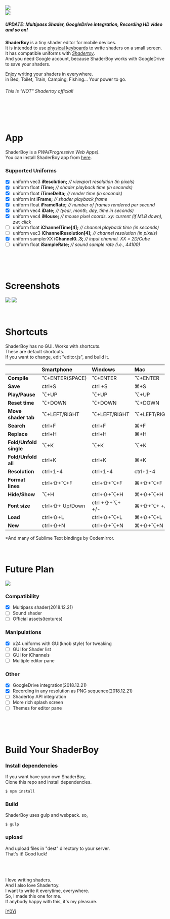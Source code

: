 <img src="https://github.com/iY0Yi/ShaderBoy/blob/master/_index/img/sb_logo_1240x600.png"></br>
<img src="https://github.com/iY0Yi/ShaderBoy/blob/master/_index/img/sb_example.png"></br>
##### *UPDATE: Multipass Shader, GoogleDrive integration, Recording HD video and so on!*  
<strong>ShaderBoy</strong> is a tiny shader editor for mobile devices.</br>
It is intended to use [physical keyboards](https://www.google.co.jp/search?q=smartphone+bluetooth+keyboard&source=lnms&tbm=isch&sa=X&ved=0ahUKEwi-kZzK_4fdAhXRdd4KHSp3BOcQ_AUICigB&biw=1440&bih=781) to write shaders on a small screen.</br>
It has compatible uniforms with <a href="https://www.shadertoy.com/"><em>Shadertoy</em></a>.</br>
And you need Google account, because ShaderBoy works with GoogleDrive to save your shaders.

Enjoy writing your shaders in everywhere.</br>
in Bed, Toilet, Train, Camping, Fishing...
Your power to go.</br>
  
###### *This is "NOT" Shadertoy official!* 

</br>
</br>
</br>
  
# App
ShaderBoy is a *PWA(Progressive Web Apps).*  
You can install ShaderBoy app from [here](https://shaderboy.net/).  
  
### Supported Uniforms  
- [X] uniform vec3      **iResolution;**           *// viewport resolution (in pixels)*
- [X] uniform float     **iTime;**                 *// shader playback time (in seconds)*
- [X] uniform float     **iTimeDelta;**            *// render time (in seconds)*
- [X] uniform int       **iFrame;**                *// shader playback frame*
- [X] uniform float     **iFrameRate;**            *// number of frames rendered per second*
- [X] uniform vec4      **iDate;**                 *// (year, month, day, time in seconds)*
- [X] uniform vec4      **iMouse;**                *// mouse pixel coords. xy: current (if MLB down), zw: click*
- [ ] uniform float     **iChannelTime[4];**       *// channel playback time (in seconds)*
- [ ] uniform vec3      **iChannelResolution[4];** *// channel resolution (in pixels)*
- [X] uniform samplerXX **iChannel0..3;**          *// input channel. XX = 2D/Cube*
- [ ] uniform float     **iSampleRate;**           *// sound sample rate (i.e., 44100)*
</br>
</br>
</br>
  
# Screenshots
<img src="https://github.com/iY0Yi/ShaderBoy/blob/master/asset/screenshots/screenshots3.png">  
<img src="https://github.com/iY0Yi/ShaderBoy/blob/master/asset/screenshots/screenshots4.png">  
</br>
</br>
</br>
  

# Shortcuts
ShaderBoy has no GUI. Works with shortcuts.  
These are default shortcuts.  
If you want to change, edit "editor.js", and build it.  
  
|   | Smartphone | Windows | Mac |
|:---|:---|:---|:---|
| **Compile** | ⌥+ENTER(SPACE) | ⌥+ENTER | ⌥+ENTER |
| **Save** | ctrl+S | ctrl +S | ⌘+S |
| **Play/Pause** | ⌥+UP | ⌥+UP | ⌥+UP |
| **Reset time** | ⌥+DOWN | ⌥+DOWN | ⌥+DOWN |
| **Move shader tab** | ⌥+LEFT/RIGHT | ⌥+LEFT/RIGHT | ⌥+LEFT/RIGHT |
| **Search** | ctrl+F | ctrl+F | ⌘+F |
| **Replace** | ctrl+H | ctrl+H | ⌘+H |
| **Fold/Unfold single** | ⌥+K | ⌥+K | ⌥+K |
| **Fold/Unfold all** | ctrl+K | ctrl+K | ⌘+K |
| **Resolution** | ctrl+1-4 | ctrl+1-4 | ctrl+1-4 |
| **Format lines** | ctrl+⇧+⌥+F | ctrl+⇧+⌥+F| ⌘+⇧+⌥+F |
| **Hide/Show** | ⌥+H | ctrl+⇧+⌥+H | ⌘+⇧+⌥+H |
| **Font size** | ctrl+⇧+ Up/Down | ctrl +⇧+⌥+ +/-  | ⌘+⇧+⌥+ +/- |
| **Load** | ctrl+⇧+L | ctrl+⇧+⌥+L | ⌘+⇧+⌥+L |
| **New** | ctrl+⇧+N | ctrl+⇧+⌥+N | ⌘+⇧+⌥+N |
  
*And many of Sublime Text bindings by Codemirror.
</br>
</br>
</br>
  
# Future Plan
<img src="https://github.com/iY0Yi/ShaderBoy/blob/master/asset/design/_output/shaderboy_pc.png">  
  
### Compatibility
- [X] Multipass shader(2018.12.21)
- [ ] Sound shader
- [ ] Official assets(textures)
  
### Manipulations
- [X] x24 uniforms with GUI(knob style) for tweaking
- [ ] GUI for Shader list
- [ ] GUI for iChannels
- [ ] Multiple editor pane
  
### Other
- [X] GoogleDrive integration(2018.12.21)
- [X] Recording in any resolution as PNG sequence(2018.12.21)
- [ ] Shadertoy API integration
- [ ] More rich splash screen
- [ ] Themes for editor pane
</br>
</br>
</br>

# Build Your ShaderBoy
### Install dependencies
If you want have your own ShaderBoy,  
Clone this repo and install dependencies.  
```
$ npm install
```
  
### Build
ShaderBoy uses gulp and webpack. so,  
```
$ gulp
```
  
### upload
And upload files in "dest" directory to your server.  
That's it! Good luck!  
</br>
</br>
</br>
  
I love writing shaders.  
And I also love Shadertoy.  
I want to write it everytime, everywhere.  
So, I made this one for me.  
If anybody happy with this, it's my pleasure.  
  
[iY0Yi](https://twitter.com/iY0Yi/)
</br>
</br>
</br>
